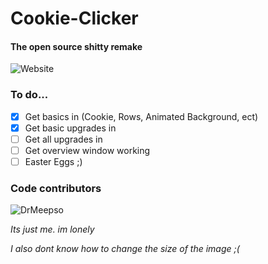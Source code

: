 # Cookie-Clicker
#### The open source shitty remake

![Website](https://img.shields.io/website?down_color=red&down_message=cant%20play%20right%20now%20%28website%20down%29&up_color=Green&up_message=can%20play%20right%20now&url=https%3A%2F%2Fdrmeepso.github.io%2FCookie-Clicker%2F)

### To do...
- [X] Get basics in (Cookie, Rows, Animated Background, ect)
- [X] Get basic upgrades in
- [ ] Get all upgrades in
- [ ] Get overview window working
- [ ] Easter Eggs ;)

### Code contributors 
![DrMeepso](https://avatars.githubusercontent.com/u/50252724)

*Its just me. im lonely*

*I also dont know how to change the size of the image ;(*
